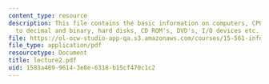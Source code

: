 ```yaml
---
content_type: resource
description: This file contains the basic information on computers, CPU, conversions
  to decimal and binary, hard disks, CD ROM's, DVD's, I/O devices etc.
file: https://ol-ocw-studio-app-qa.s3.amazonaws.com/courses/15-561-information-technology-essentials-spring-2005/1583a48996143e8e6318b15cf470c1c2_lecture2.pdf
file_type: application/pdf
resourcetype: Document
title: lecture2.pdf
uid: 1583a489-9614-3e8e-6318-b15cf470c1c2
---
```

